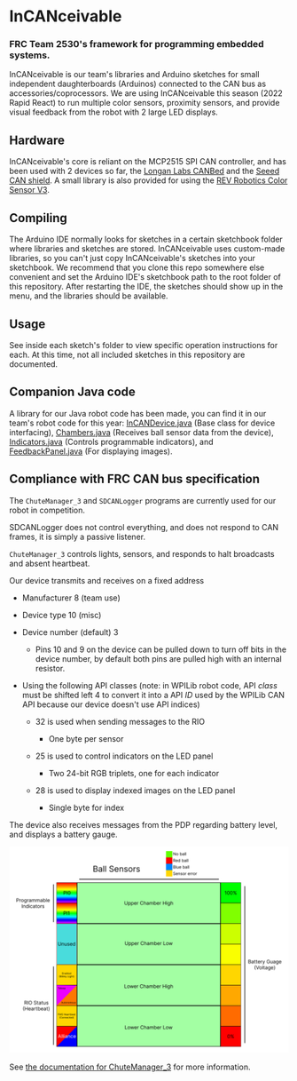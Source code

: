 # InCANceivable

### FRC Team 2530's framework for programming embedded systems.

InCANceivable is our team's libraries and Arduino sketches for small independent daughterboards (Arduinos) connected to the CAN bus as accessories/coprocessors.
We are using InCANceivable this season (2022 Rapid React) to run multiple color sensors, proximity sensors, and provide visual feedback from the robot with 2 large LED displays.

## Hardware

InCANceivable's core is reliant on the MCP2515 SPI CAN controller, and has been used with 2 devices so far, the [Longan Labs CANBed](https://www.longan-labs.cc/1030008.html) and the [Seeed CAN shield](https://www.seeedstudio.com/CAN-BUS-Shield-V2.html). A small library is also provided for using the [REV Robotics Color Sensor V3](https://www.revrobotics.com/rev-31-1557/).

## Compiling

The Arduino IDE normally looks for sketches in a certain sketchbook folder where libraries and sketches are stored. InCANceivable uses custom-made libraries, so you can't just copy InCANceivable's sketches into your sketchbook. 
We recommend that you clone this repo somewhere else convenient and set the Arduino IDE's sketchbook path to the root folder of this repository. After restarting the IDE, the sketches should show up in the menu, and the libraries should be available.

## Usage

See inside each sketch's folder to view specific operation instructions for each. At this time, not all included sketches in this repository are documented.

## Companion Java code

A library for our Java robot code has been made, you can find it in our team's robot code for this year: [InCANDevice.java](https://github.com/Team2530/RobotCode2022/blob/main/src/main/java/frc/robot/InCANDevice.java) (Base class for device interfacing), [Chambers.java](https://github.com/Team2530/RobotCode2022/blob/main/src/main/java/frc/robot/subsystems/Chambers.java) (Receives ball sensor data from the device), [Indicators.java](https://github.com/Team2530/RobotCode2022/blob/main/src/main/java/frc/robot/subsystems/Indicators.java) (Controls programmable indicators), and [FeedbackPanel.java](https://github.com/Team2530/RobotCode2022/blob/main/src/main/java/frc/robot/subsystems/FeedbackPanel.java) (For displaying images).

## Compliance with FRC CAN bus specification

The `ChuteManager_3` and `SDCANLogger` programs are currently used for our robot in competition. 

SDCANLogger does not control everything, and does not respond to CAN frames, it is simply a passive listener.

`ChuteManager_3` controls lights, sensors, and responds to halt broadcasts and absent heartbeat. 

Our device transmits and receives on a fixed address

- Manufacturer 8 (team use)

- Device type 10 (misc)

- Device number (default) 3
  
  - Pins 10 and 9 on the device can be pulled down to turn off bits in the device number, by default both pins are pulled high with an internal resistor.

- Using the following API classes (note: in WPILib robot code, API *class* must be shifted left 4 to convert it into a API *ID* used by the WPILib CAN API because our device doesn't use API indices)
  
  - 32 is used when sending messages to the RIO
    
    - One byte per sensor
  
  - 25 is used to control indicators on the LED panel
    
    - Two 24-bit RGB triplets, one for each indicator
  
  - 28 is used to display indexed images on the LED panel
    
    - Single byte for index

The device also receives messages from the PDP regarding battery level, and displays a battery gauge.

![](ChuteManager_3/feedbackpanel-layout.svg "LED panel layout")

See [the documentation for ChuteManager_3](ChuteManager_3/README.md) for more information.
